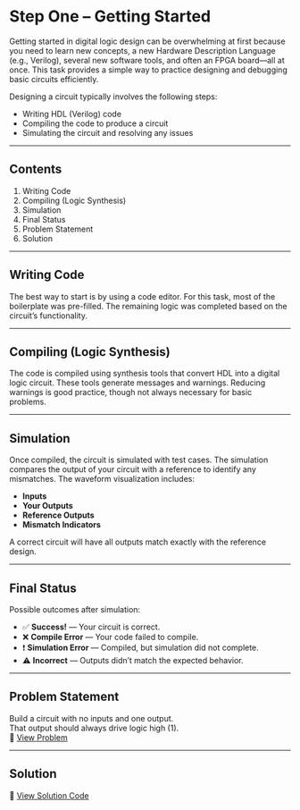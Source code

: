 # Step One – Getting Started

Getting started in digital logic design can be overwhelming at first because you need to learn new concepts, a new Hardware Description Language (e.g., Verilog), several new software tools, and often an FPGA board—all at once. This task provides a simple way to practice designing and debugging basic circuits efficiently.

Designing a circuit typically involves the following steps:
- Writing HDL (Verilog) code
- Compiling the code to produce a circuit
- Simulating the circuit and resolving any issues

---

## Contents
1. Writing Code  
2. Compiling (Logic Synthesis)  
3. Simulation  
4. Final Status  
5. Problem Statement  
6. Solution

---

## Writing Code
The best way to start is by using a code editor. For this task, most of the boilerplate was pre-filled. The remaining logic was completed based on the circuit’s functionality.

---

## Compiling (Logic Synthesis)
The code is compiled using synthesis tools that convert HDL into a digital logic circuit. These tools generate messages and warnings. Reducing warnings is good practice, though not always necessary for basic problems.

---

## Simulation
Once compiled, the circuit is simulated with test cases. The simulation compares the output of your circuit with a reference to identify any mismatches. The waveform visualization includes:
- **Inputs**
- **Your Outputs**
- **Reference Outputs**
- **Mismatch Indicators**

A correct circuit will have all outputs match exactly with the reference design.

---

## Final Status
Possible outcomes after simulation:
- ✅ **Success!** — Your circuit is correct.
- ❌ **Compile Error** — Your code failed to compile.
- ❗ **Simulation Error** — Compiled, but simulation did not complete.
- ⚠️ **Incorrect** — Outputs didn’t match the expected behavior.

---

## Problem Statement
Build a circuit with no inputs and one output.  
That output should always drive logic high (1).  
🔗 [View Problem](https://hdlbits.01xz.net/wiki/Step_one)

---

## Solution
📄 [View Solution Code](https://github.com/EswarAdithya011/HDLBits/blob/main/Problem%20Sets/1.%20Getting%20Started/1.1%20Getting%20Started/Getting%20Started.v)
